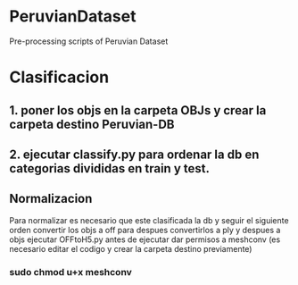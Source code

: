 # PeruvianDataset
Pre-processing scripts of Peruvian Dataset

# Clasificacion

## 1. poner los objs en la carpeta OBJs y crear la carpeta destino Peruvian-DB
## 2. ejecutar classify.py para ordenar la db en categorias divididas en train y test.


## Normalizacion

Para normalizar es necesario que este clasificada la db y seguir el siguiente orden convertir los objs a off para despues convertirlos a ply y despues a objs 
 ejecutar OFFtoH5.py antes de ejecutar dar permisos a meshconv (es necesario editar el codigo y crear la carpeta destino previamente)
 
### sudo chmod u+x meshconv

